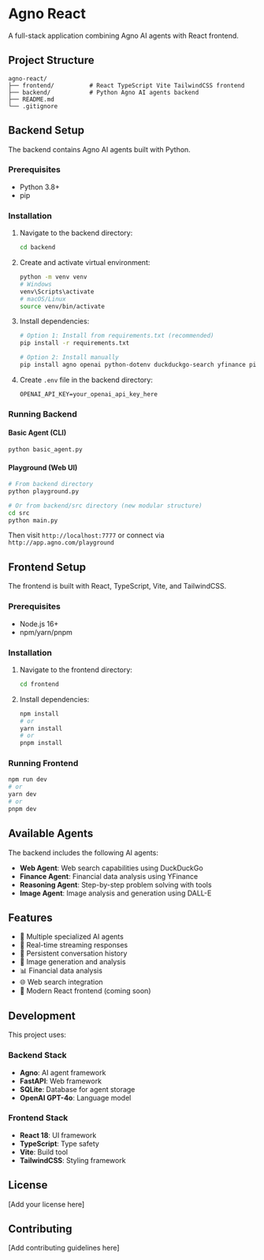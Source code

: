 # Agno React

A full-stack application combining Agno AI agents with React frontend.

## Project Structure

```
agno-react/
├── frontend/          # React TypeScript Vite TailwindCSS frontend
├── backend/           # Python Agno AI agents backend
├── README.md
└── .gitignore
```

## Backend Setup

The backend contains Agno AI agents built with Python.

### Prerequisites

- Python 3.8+
- pip

### Installation

1. Navigate to the backend directory:
   ```bash
   cd backend
   ```

2. Create and activate virtual environment:
   ```bash
   python -m venv venv
   # Windows
   venv\Scripts\activate
   # macOS/Linux
   source venv/bin/activate
   ```

3. Install dependencies:
   ```bash
   # Option 1: Install from requirements.txt (recommended)
   pip install -r requirements.txt
   
   # Option 2: Install manually
   pip install agno openai python-dotenv duckduckgo-search yfinance pillow 'fastapi[standard]' uvicorn sqlalchemy
   ```

4. Create `.env` file in the backend directory:
   ```env
   OPENAI_API_KEY=your_openai_api_key_here
   ```

### Running Backend

#### Basic Agent (CLI)
```bash
python basic_agent.py
```

#### Playground (Web UI)
```bash
# From backend directory
python playground.py

# Or from backend/src directory (new modular structure)
cd src
python main.py
```
Then visit `http://localhost:7777` or connect via `http://app.agno.com/playground`

## Frontend Setup

The frontend is built with React, TypeScript, Vite, and TailwindCSS.

### Prerequisites

- Node.js 16+
- npm/yarn/pnpm

### Installation

1. Navigate to the frontend directory:
   ```bash
   cd frontend
   ```

2. Install dependencies:
   ```bash
   npm install
   # or
   yarn install
   # or
   pnpm install
   ```

### Running Frontend

```bash
npm run dev
# or
yarn dev
# or
pnpm dev
```

## Available Agents

The backend includes the following AI agents:

- **Web Agent**: Web search capabilities using DuckDuckGo
- **Finance Agent**: Financial data analysis using YFinance
- **Reasoning Agent**: Step-by-step problem solving with tools
- **Image Agent**: Image analysis and generation using DALL-E

## Features

- 🤖 Multiple specialized AI agents
- 🔄 Real-time streaming responses
- 💾 Persistent conversation history
- 🎨 Image generation and analysis
- 📊 Financial data analysis
- 🌐 Web search integration
- 📱 Modern React frontend (coming soon)

## Development

This project uses:

### Backend Stack
- **Agno**: AI agent framework
- **FastAPI**: Web framework
- **SQLite**: Database for agent storage
- **OpenAI GPT-4o**: Language model

### Frontend Stack
- **React 18**: UI framework
- **TypeScript**: Type safety
- **Vite**: Build tool
- **TailwindCSS**: Styling framework

## License

[Add your license here]

## Contributing

[Add contributing guidelines here]
